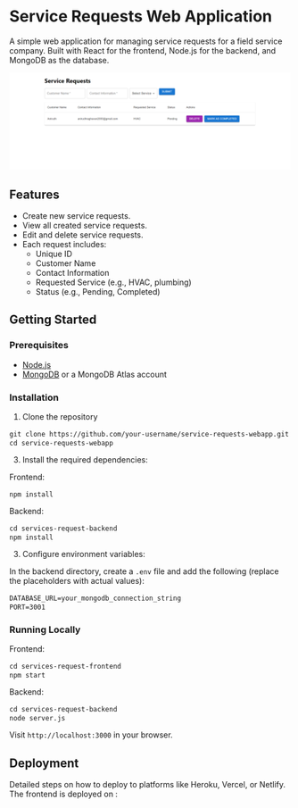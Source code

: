 # Service Requests Web Application

A simple web application for managing service requests for a field service company. Built with React for the frontend, Node.js for the backend, and MongoDB as the database.

![App Screenshot](./ss.PNG)

## Features

- Create new service requests.
- View all created service requests.
- Edit and delete service requests.
- Each request includes:
  - Unique ID
  - Customer Name
  - Contact Information
  - Requested Service (e.g., HVAC, plumbing)
  - Status (e.g., Pending, Completed)

## Getting Started

### Prerequisites

- [Node.js](https://nodejs.org/)
- [MongoDB](https://www.mongodb.com/) or a MongoDB Atlas account

### Installation

1. Clone the repository
```
git clone https://github.com/your-username/service-requests-webapp.git
cd service-requests-webapp
```

3. Install the required dependencies:

Frontend:
```
npm install
```

Backend:
```
cd services-request-backend
npm install
```

3. Configure environment variables:

In the backend directory, create a `.env` file and add the following (replace the placeholders with actual values):
```
DATABASE_URL=your_mongodb_connection_string
PORT=3001
```


### Running Locally

Frontend:
```
cd services-request-frontend
npm start
```

Backend:
```
cd services-request-backend
node server.js
```


Visit `http://localhost:3000` in your browser.

## Deployment

Detailed steps on how to deploy to platforms like Heroku, Vercel, or Netlify. 
The frontend is deployed on :
